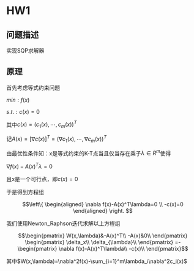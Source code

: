 # HW1

## 问题描述

实现SQP求解器

## 原理

首先考虑等式约束问题

$min: f(x)$

$s.t.: c(x)=0$

其中$c(x)=(c_1(x),\cdots,c_m(x))^T$

记$A(x)=[\nabla c(x)]^T=(\nabla c_1(x),\cdots,\nabla c_m(x))^T$

由最优性条件知：x是等式约束的K-T点当且仅当存在乘子$\lambda \in R^m$使得

$\nabla f(x)-A(x)^T\lambda=0$

且x是一个可行点，即$c(x)=0$

于是得到方程组

$$\left\{
\begin{aligned}
\nabla f(x)-A(x)^T\lambda=0 \\
-c(x)=0
\end{aligned}
\right.
$$

我们使用Newton_Raphson迭代求解以上方程组

$$\begin{pmatrix}
W(x,\lambda)&-A(x)^T\\
-A(x)&0\\
\end{pmatrix}
\begin{pmatrix}
\delta_x\\
\delta_{\lambda}\\
\end{pmatrix}
=-\begin{pmatrix}
\nabla f(x)-A(x)^T\lambda\\
-c(x)\\
\end{pmatrix}$$

其中$W(x,\lambda)=\nabla^2f(x)-\sum_{i=1}^m\lambda_i\nabla^2c_i(x)$
